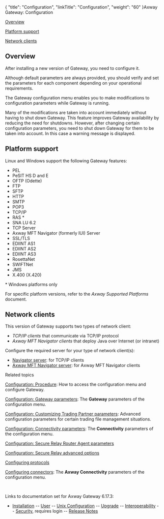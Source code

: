 {
    "title": "Configuration",
    "linkTitle": "Configuration",
    "weight": "60"
}<span class="mc-variable axway_variables.Component_Long_Name variable">Axway Gateway</span>: Configuration

[Overview](#Overview)

[Platform support](#Platform_support)

[Network clients](#Network_clients)

<span id="Overview"></span>

## Overview

After installing a new version of Gateway, you need to configure it.

Although default parameters are always provided, you should verify and set the parameters for each component depending on your operational requirements.

The Gateway configuration menu enables you to make modifications to configuration parameters while Gateway is running.

Many of the modifications are taken into account immediately without having to shut down Gateway. This feature improves Gateway availability by reducing the need for shutdowns. However, after changing certain configuration parameters, you need to shut down Gateway for them to be taken into account. In this case a warning message is displayed.

<span id="Platform_support"></span>

## Platform support

Linux and Windows support the following Gateway features:

-   PEL
-   PeSIT HS D and E
-   OFTP (Odette)
-   FTP
-   SFTP
-   HTTP
-   SMTP
-   POP3
-   TCP/IP
-   RAS \*
-   SNA LU 6.2
-   TCP Server
-   Axway MFT Navigator (formerly IUI) Server
-   SSL/TLS
-   EDIINT AS1
-   EDIINT AS2
-   EDIINT AS3
-   RosettaNet
-   SWIFTNet
-   JMS
-   X.400 (X.420)

\* Windows platforms only

For specific platform versions, refer to the <span class="mc-variable suite_variables.DocNameSUITESupportedPlatforms variable" style="font-style: italic;">Axway Supported Platforms</span> document.

<span id="Network_clients"></span>

## Network clients

This version of Gateway supports two types of network client:

-   <span style="font-style: italic;">TCP/IP clients</span> that communicate via TCP/IP protocol
-   <span style="font-style: italic;">Axway MFT Navigator clients</span> that deploy Java over Internet (or intranet)

Configure the required server for your type of network client(s):

-   [Navigator server](config_connectivity_paras#olh_connectivity_guiserver): for TCP/IP clients
-   [Axway MFT Navigator server](config_connectors#olh_connectivity_iui): for Axway MFT Navigator clients

Related topics

[Configuration: Procedure](config_procedure): How to access the configuration menu and configure Gateway.

[Configuration: Gateway parameters](config_gateway_paras): The <span style="font-weight: bold;">Gateway</span> parameters of the configuration menu.

[Configuration: Customizing Trading Partner parameters](customizing_trading_partner_paras): Advanced configuration parameters for certain trading file management situations.

[Configuration: Connectivity parameters](config_connectivity_paras): The <span style="font-weight: bold;">Connectivity</span> parameters of the configuration menu.

[Configuration: Secure Relay Router Agent parameters](../../gateway_security_guide/managing_security_start_here/config_secure_relay_ra_paras)

[Configuration: Secure Relay advanced options](../../gateway_security_guide/managing_security_start_here/config_secure_relay_adv_options)

[Configuring protocols](config_protocols_about/config_protocols)

[Configuring connectors](config_connectors): The <span style="font-weight: bold;">Axway Connectivity</span> parameters of the configuration menu.

 

Links to documentation set for Axway Gateway <span class="mc-variable axway_variables.Release_Number variable">6.17.3</span>:

-   [Installation](/bundle/Gateway_6173_InstallationGuide_allOS_en_HTML5/page/Content/start_page.htm) -- [User](/bundle/Gateway_6173_UsersGuide_allOS_en_HTML5/page/Content/start_page.htm) -- [Unix Configuration](/bundle/Gateway_6173_ConfigurationGuide_UNIX_en_HTML5/page/Content/start_page.htm) -- [Upgrade](/bundle/Gateway_6173_UpgradeGuide_allOS_en_HTML5/page/Content/start_page.htm) -- [Interoperability](/bundle/Gateway_6173_InteroperabilityGuide_allOS_en_HTML5/page/Content/start_page.htm) -- [Security](/bundle/Gateway_6173_SecurityGuide_allOS_en_HTML5/page/Content/start_page.htm), requires login -- [Release Notes](/bundle/Gateway_6173_ReleaseNotes_allOS_en_HTML5/page/Content/Gateway_ReleaseNotes_allOS_en.htm)

